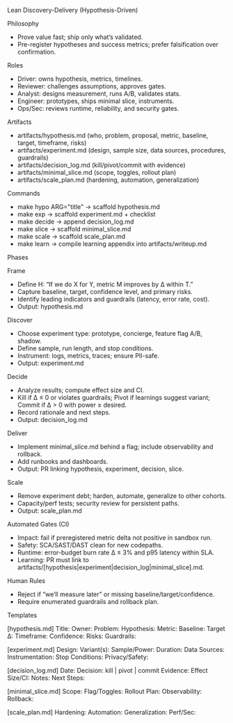Lean Discovery-Delivery (Hypothesis-Driven)

Philosophy
- Prove value fast; ship only what’s validated.
- Pre-register hypotheses and success metrics; prefer falsification over confirmation.

Roles
- Driver: owns hypothesis, metrics, timelines.
- Reviewer: challenges assumptions, approves gates.
- Analyst: designs measurement, runs A/B, validates stats.
- Engineer: prototypes, ships minimal slice, instruments.
- Ops/Sec: reviews runtime, reliability, and security gates.

Artifacts
- artifacts/hypothesis.md (who, problem, proposal, metric, baseline, target, timeframe, risks)
- artifacts/experiment.md (design, sample size, data sources, procedures, guardrails)
- artifacts/decision_log.md (kill/pivot/commit with evidence)
- artifacts/minimal_slice.md (scope, toggles, rollout plan)
- artifacts/scale_plan.md (hardening, automation, generalization)

Commands
- make hypo ARG="title" → scaffold hypothesis.md
- make exp → scaffold experiment.md + checklist
- make decide → append decision_log.md
- make slice → scaffold minimal_slice.md
- make scale → scaffold scale_plan.md
- make learn → compile learning appendix into artifacts/writeup.md

Phases

Frame
- Define H: “If we do X for Y, metric M improves by Δ within T.”
- Capture baseline, target, confidence level, and primary risks.
- Identify leading indicators and guardrails (latency, error rate, cost).
- Output: hypothesis.md

Discover
- Choose experiment type: prototype, concierge, feature flag A/B, shadow.
- Define sample, run length, and stop conditions.
- Instrument: logs, metrics, traces; ensure PII-safe.
- Output: experiment.md

Decide
- Analyze results; compute effect size and CI.
- Kill if Δ ≤ 0 or violates guardrails; Pivot if learnings suggest variant; Commit if Δ > 0 with power ≥ desired.
- Record rationale and next steps.
- Output: decision_log.md

Deliver
- Implement minimal_slice.md behind a flag; include observability and rollback.
- Add runbooks and dashboards.
- Output: PR linking hypothesis, experiment, decision, slice.

Scale
- Remove experiment debt; harden, automate, generalize to other cohorts.
- Capacity/perf tests; security review for persistent paths.
- Output: scale_plan.md

Automated Gates (CI)
- Impact: fail if preregistered metric delta not positive in sandbox run.
- Safety: SCA/SAST/DAST clean for new codepaths.
- Runtime: error-budget burn rate Δ ≤ 3% and p95 latency within SLA.
- Learning: PR must link to artifacts/[hypothesis|experiment|decision_log|minimal_slice].md.

Human Rules
- Reject if “we’ll measure later” or missing baseline/target/confidence.
- Require enumerated guardrails and rollback plan.

Templates

[hypothesis.md]
Title:
Owner:
Problem:
Hypothesis:
Metric:
Baseline:
Target Δ:
Timeframe:
Confidence:
Risks:
Guardrails:

[experiment.md]
Design:
Variant(s):
Sample/Power:
Duration:
Data Sources:
Instrumentation:
Stop Conditions:
Privacy/Safety:

[decision_log.md]
Date:
Decision: kill | pivot | commit
Evidence:
Effect Size/CI:
Notes:
Next Steps:

[minimal_slice.md]
Scope:
Flag/Toggles:
Rollout Plan:
Observability:
Rollback:

[scale_plan.md]
Hardening:
Automation:
Generalization:
Perf/Sec:
